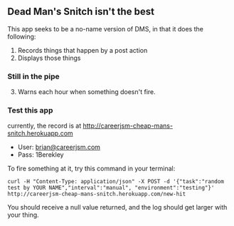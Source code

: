 ## Dead Man's Snitch isn't the best

This app seeks to be a no-name version of DMS, in that it does the following:
1. Records things that happen by a post action
2. Displays those things

### Still in the pipe
3. Warns each hour when something doesn't fire.

### Test this app
currently, the record is at http://careerjsm-cheap-mans-snitch.herokuapp.com
- User: brian@careerjsm.com
- Pass: 1Berekley

To fire something at it, try this command in your terminal:
```shell
curl -H "Content-Type: application/json" -X POST -d '{"task":"random test by YOUR NAME","interval":"manual", "environment":"testing"}' http://careerjsm-cheap-mans-snitch.herokuapp.com/new-hit
```

You should receive a null value returned, and the log should get larger with your thing.
